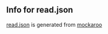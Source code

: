 ## Info for read.json

[read.json](./read.json) is generated from [mockaroo](https://www.mockaroo.com/)
